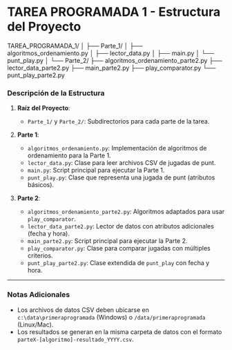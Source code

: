 # TAREA PROGRAMADA 1 - Estructura del Proyecto
TAREA_PROGRAMADA_1/
│
├── Parte_1/
│ ├── algoritmos_ordenamiento.py
│ ├── lector_data.py
│ ├── main.py
│ └── punt_play.py
│
└── Parte_2/
├── algoritmos_ordenamiento_parte2.py
├── lector_data_parte2.py
├── main_parte2.py
├── play_comparator.py
└── punt_play_parte2.py

### Descripción de la Estructura

1. **Raíz del Proyecto**:
   - `Parte_1/` y `Parte_2/`: Subdirectorios para cada parte de la tarea.

2. **Parte 1**:
   - `algoritmos_ordenamiento.py`: Implementación de algoritmos de ordenamiento para la Parte 1.
   - `lector_data.py`: Clase para leer archivos CSV de jugadas de punt.
   - `main.py`: Script principal para ejecutar la Parte 1.
   - `punt_play.py`: Clase que representa una jugada de punt (atributos básicos).

3. **Parte 2**:
   - `algoritmos_ordenamiento_parte2.py`: Algoritmos adaptados para usar `play_comparator`.
   - `lector_data_parte2.py`: Lector de datos con atributos adicionales (fecha y hora).
   - `main_parte2.py`: Script principal para ejecutar la Parte 2.
   - `play_comparator.py`: Clase para comparar jugadas con múltiples criterios.
   - `punt_play_parte2.py`: Clase extendida de `punt_play` con fecha y hora.

---

### Notas Adicionales
- Los archivos de datos CSV deben ubicarse en `c:\data\primeraprogramada` (Windows) o `/data/primeraprogramada` (Linux/Mac).
- Los resultados se generan en la misma carpeta de datos con el formato `parteX-[algoritmo]-resultado_YYYY.csv`.
